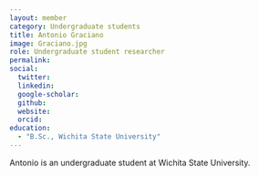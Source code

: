 ```yaml
---
layout: member
category: Undergraduate students
title: Antonio Graciano
image: Graciano.jpg
role: Undergraduate student researcher
permalink: 
social:
  twitter:
  linkedin: 
  google-scholar: 
  github:
  website:
  orcid:
education:
  - "B.Sc., Wichita State University"
---
```


Antonio is an undergraduate student at Wichita State University.